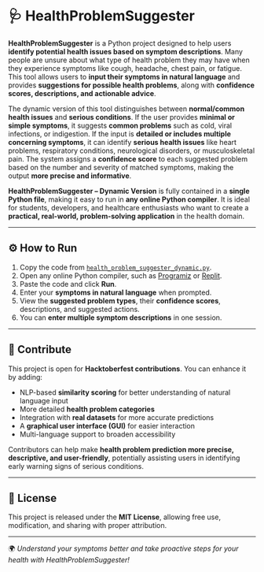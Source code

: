 # 🩺 HealthProblemSuggester 

**HealthProblemSuggester** is a Python project designed to help users **identify potential health issues based on symptom descriptions**. Many people are unsure about what type of health problem they may have when they experience symptoms like cough, headache, chest pain, or fatigue. This tool allows users to **input their symptoms in natural language** and provides **suggestions for possible health problems**, along with **confidence scores, descriptions, and actionable advice**.

The dynamic version of this tool distinguishes between **normal/common health issues** and **serious conditions**. If the user provides **minimal or simple symptoms**, it suggests **common problems** such as cold, viral infections, or indigestion. If the input is **detailed or includes multiple concerning symptoms**, it can identify **serious health issues** like heart problems, respiratory conditions, neurological disorders, or musculoskeletal pain. The system assigns a **confidence score** to each suggested problem based on the number and severity of matched symptoms, making the output **more precise and informative**.

**HealthProblemSuggester – Dynamic Version** is fully contained in a **single Python file**, making it easy to run in **any online Python compiler**. It is ideal for students, developers, and healthcare enthusiasts who want to create a **practical, real-world, problem-solving application** in the health domain.

---

## ⚙️ How to Run

1. Copy the code from [`health_problem_suggester_dynamic.py`](health_problem_suggester_dynamic.py).  
2. Open any online Python compiler, such as [Programiz](https://www.programiz.com/python/online-compiler) or [Replit](https://replit.com/).  
3. Paste the code and click **Run**.  
4. Enter your **symptoms in natural language** when prompted.  
5. View the **suggested problem types**, their **confidence scores**, descriptions, and suggested actions.  
6. You can **enter multiple symptom descriptions** in one session.

---

## 🖤 Contribute

This project is open for **Hacktoberfest contributions**. You can enhance it by adding:

- NLP-based **similarity scoring** for better understanding of natural language input  
- More detailed **health problem categories**  
- Integration with **real datasets** for more accurate predictions  
- A **graphical user interface (GUI)** for easier interaction  
- Multi-language support to broaden accessibility  

Contributors can help make **health problem prediction more precise, descriptive, and user-friendly**, potentially assisting users in identifying early warning signs of serious conditions.

---

## 📜 License

This project is released under the **MIT License**, allowing free use, modification, and sharing with proper attribution.

---

🌍 *Understand your symptoms better and take proactive steps for your health with HealthProblemSuggester!*
